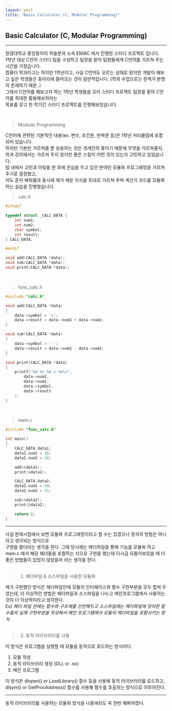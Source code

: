 ```yaml
---
layout: post
title: "Basic Calculator (C, Modular Programming)"
---
```


Basic Calculator (C, Modular Programming)
---
---

원광대학교 중앙동아리 학술분과 소속 ENIAC 에서 진행한 스터디 프로젝트 입니다.<br>
1학년 대상 C언어 스터디 팀을 구성하고 팀장을 맡아 팀원들에게 C언어를 가르쳐 주는 시간을 가졌습니다.<br>
컴퓨터 학과라고는 하지만 1학년이고, 사실 C언어도 모르는 상태로 왔지만 개발이 해보고 싶은 학생들은
동아리에 들어오는 것이 일반적입니다. (학과 수업으로는 한계가 분명히 존재하기 때문..)<br>
그래서 C언어를 해보고자 하는 1학년 학생들을 모아 스터디 프로젝트 팀장을 맡아 C언어를 최대한 활용해보자라는
<br>목표를 갖고 한 학기간 스터디 프로젝트를 진행해보았습니다.

<br>

> Modular Programming

C언어에 관련된 기본적인 내용(ex. 변수, 조건문, 반복문 등)은 1학년 커리큘럼에 포함되어 있습니다.<br>
하지만 기본만 가르쳐줄 뿐 응용하는 것은 개개인의 몫이기 때문에 무엇을 가르쳐줄지, 학과 강의에서는 가르쳐 주지 않지만 좋은 스킬이 어떤 것이 있는지 고민하고 있었습니다.
<br>팀 내에서 고민과 미팅을 한 후에 관심을 두고 있던 분야인 모듈화 프로그래밍을 가르쳐주기로 결정했고,
<br>저도 혼자 배워봄과 동시에 제가 배운 지식을 토대로 가르쳐 주며 계산기 코드를 모듈화 하는 실습을 진행했습니다.
<br>

> calc.h
```c
#ifndef 

typedef struct _CALC_DATA { 
	int num1;
	int num2;
	char symbol;
	int result;
} CALC_DATA;

#endif

void add(CALC_DATA *data);
void sub(CALC_DATA *data); 
void print(CALC_DATA *data);
```

<br>

> func_calc.h
```c
#include "calc.h"

void add(CALC_DATA *data)
{
	data->symbol = '+';
	data->result = data->num1 + data->num2;
}

void sub(CALC_DATA *data)
{
	data->symbol = '-';
	data->result = data->num1 - data->num2;
}

void print(CALC_DATA *data)
{
	printf("%d %c %d = %d\n",
		data->num1,
		data->num2,
		data->symbol,
		data->result
	);
}
```

<br>

> main.c
```c
#include "func_calc.h"

int main()
{
	CALC_DATA data1;
	data1.num1 = 10;
	data1.num2 = 20;

	add(&data1);
	print(&data1);

	CALC_DATA data2;
	data2.num1 = 40;
	data2.num2 = 15;

	sub(&data2);
	print(&data2);

	return 0;
}
```

---
사실 현재시점에서 보면 모듈화 프로그래밍이라고 할 수는 있겠으나 정석의 방법은 아니라고 생각되는 방식으로
<br>구현을 했다라는 생각을 한다. 그때 당시에는 헤더파일을 통해 기능을 모듈화 하고 main.c 에서 해당 헤더들을 포함하는 식으로 
구현을 했는데 다시금 되돌아보았을 때 더 좋은 방법들이 있었지 않았을까 라는 생각을 한다.<br><br>

>1. 헤더파일 & 소스파일을 사용한 모듈화

제가 구현했던 방식은 헤더파일안에 모듈의 인터페이스와 함수 구현부분을 모두 합쳐 두었는데, 더 이상적인 방법은 헤더파일과 소스파일을 나누고 메인프로그램에서 사용하는 것이 더 이상적이라고 생각한다.
<br>_Ex) 헤더 파일 안에는 함수와 구조체를 선언해두고 소스파일에는 헤더파일에 정의한 함수들의 실제 구현부분을 작성해서 
메인 프로그램에서 모듈의 헤더파일을 포함시키는 방식_
<br>
<br>
>2. 동적 라이브러리를 사용

이 방식은 프로그램을 실행할 때 모듈을 동적으로 로드하는 방식이다.
1. 모듈 작성
2. 동적 라이브러리 생성 (DLL or .so)
3. 메인 프로그램

이 방식은 dlopen() or LoadLibrary() 함수 등을 사용해 동적 라이브러리를 로드하고, dlsym() or GetProcAddress() 함수를 사용해 함수를 호출하는 방식으로 이루어진다.

---

동적 라이브러리를 사용하는 모듈화 방식을 나중에라도 꼭 한번 해봐야겠다.
